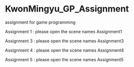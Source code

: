 # KwonMingyu_GP_Assignment
assignment for game programming



Assignment 1 : please open the scene names Assignment1


Assignment 3 : please open the scene names Assignment3


Assignment 4 : please open the scene names Assignment4

Assignment 5 : please open the scene names Assignment5
